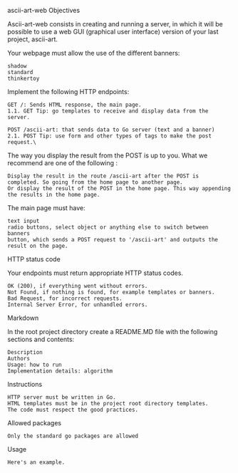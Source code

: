 ascii-art-web
Objectives

Ascii-art-web consists in creating and running a server, in which it will be possible to use a web GUI (graphical user interface) version of your last project, ascii-art.

Your webpage must allow the use of the different banners:

    shadow
    standard
    thinkertoy

Implement the following HTTP endpoints:

    GET /: Sends HTML response, the main page.
    1.1. GET Tip: go templates to receive and display data from the server.

    POST /ascii-art: that sends data to Go server (text and a banner)
    2.1. POST Tip: use form and other types of tags to make the post request.\

The way you display the result from the POST is up to you. What we recommend are one of the following :

    Display the result in the route /ascii-art after the POST is completed. So going from the home page to another page.
    Or display the result of the POST in the home page. This way appending the results in the home page.

The main page must have:

    text input
    radio buttons, select object or anything else to switch between banners
    button, which sends a POST request to '/ascii-art' and outputs the result on the page.

HTTP status code

Your endpoints must return appropriate HTTP status codes.

    OK (200), if everything went without errors.
    Not Found, if nothing is found, for example templates or banners.
    Bad Request, for incorrect requests.
    Internal Server Error, for unhandled errors.

Markdown

In the root project directory create a README.MD file with the following sections and contents:

    Description
    Authors
    Usage: how to run
    Implementation details: algorithm

Instructions

    HTTP server must be written in Go.
    HTML templates must be in the project root directory templates.
    The code must respect the good practices.

Allowed packages

    Only the standard go packages are allowed

Usage

    Here's an example.
